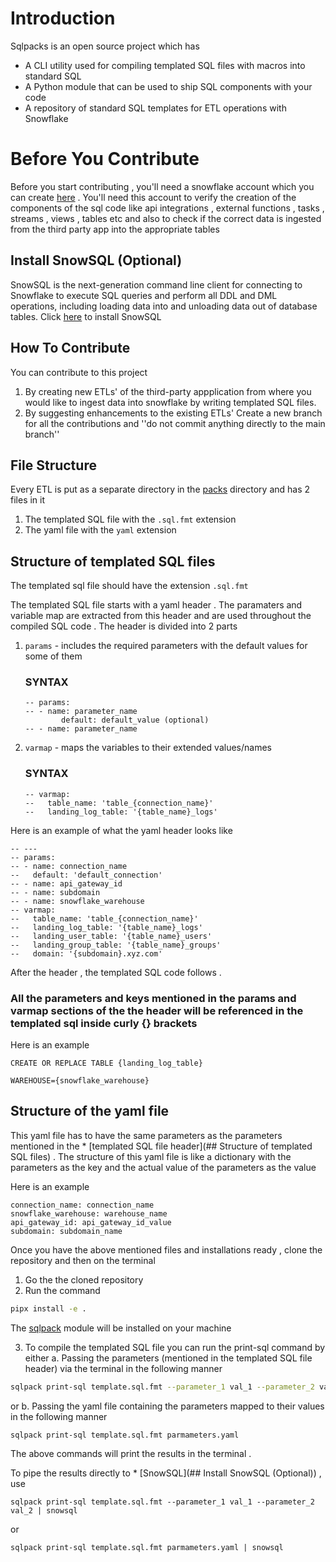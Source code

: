 # Introduction
Sqlpacks is an open source project which has 
 - A CLI utility used for compiling templated SQL files with macros into standard SQL  
 - A Python module that can be used to ship SQL components with your code
 - A repository of standard SQL templates for ETL operations with Snowflake 

# Before You Contribute
Before you start contributing , you'll need a snowflake account which you can create [here](https://signup.snowflake.com) . You'll need this account to verify the creation of the components of the sql code like api integrations , external functions , tasks , streams , views , tables etc and also to check if the correct data is ingested from the third party app
into the appropriate tables

## Install SnowSQL (Optional)
SnowSQL is the next-generation command line client for connecting to Snowflake to execute SQL queries and perform all DDL and DML operations, including loading data into and unloading data out of database tables.
Click [here](https://docs.snowflake.com/en/user-guide/snowsql-install-config.html) to install SnowSQL



## How To Contribute
You can contribute to this project 
1. By creating new ETLs' of the third-party appplication from where you would like to ingest data into snowflake by writing templated SQL files.
2. By suggesting enhancements to the existing ETLs' 
Create a new branch for all the contributions and ''do not commit anything directly to the main branch''  

## File Structure
Every ETL is put as a separate directory in the [packs](packs) directory and has 2 files in it
1. The templated SQL file with the ``.sql.fmt`` extension
2. The yaml file with the ``yaml`` extension

## Structure of templated SQL files
The templated sql file should have the extension `.sql.fmt`

The templated SQL file starts with a yaml header . The paramaters and variable map are extracted from this header and are used throughout the compiled SQL code . 
The header is divided into 2 parts 
1. `params` - includes the required parameters with the default values for some of them 
    ### SYNTAX
    ```
    -- params:
    -- - name: parameter_name
            default: default_value (optional) 
    -- - name: parameter_name 
    ```

2. `varmap` - maps the variables to their extended values/names
    ### SYNTAX
    ```
    -- varmap:
    --   table_name: 'table_{connection_name}'
    --   landing_log_table: '{table_name}_logs'
    ```

Here is an example of what the yaml header looks like
```
-- ---
-- params:
-- - name: connection_name
--   default: 'default_connection'
-- - name: api_gateway_id
-- - name: subdomain
-- - name: snowflake_warehouse
-- varmap:
--   table_name: 'table_{connection_name}'
--   landing_log_table: '{table_name}_logs'
--   landing_user_table: '{table_name}_users'
--   landing_group_table: '{table_name}_groups'
--   domain: '{subdomain}.xyz.com'
```

After the header , the templated SQL code follows .

### All the parameters and keys mentioned in the params and varmap sections of the the header will be referenced in the templated sql inside curly {} brackets 

Here is an example 
```
CREATE OR REPLACE TABLE {landing_log_table}

WAREHOUSE={snowflake_warehouse}
```

## Structure of the yaml file
This yaml file has to have the same parameters as the parameters mentioned in the * [templated SQL file header](## Structure of templated SQL files) . The structure of this yaml file is like a dictionary with the parameters as the key and the actual value of the parameters as the value

Here is an example
```
connection_name: connection_name
snowflake_warehouse: warehouse_name
api_gateway_id: api_gateway_id_value
subdomain: subdomain_name
```

Once you have the above mentioned files and installations ready , clone the repository and then on the terminal
1. Go the the cloned repository
2. Run the command 
  ```zsh
  pipx install -e .
  ```
  The [sqlpack](sqlpack) module will be installed on your machine 

3. To compile the templated SQL file you can run the print-sql command by either
   a. Passing the parameters (mentioned in the templated SQL file header) via the terminal in the following manner
```zsh
sqlpack print-sql template.sql.fmt --parameter_1 val_1 --parameter_2 val_2
```
or
  b. Passing the yaml file containing the parameters mapped to their values in the following manner
```zsh
sqlpack print-sql template.sql.fmt parmameters.yaml
```
The above commands will print the results in the terminal .

To pipe the results directly to * [SnowSQL](## Install SnowSQL (Optional)) , use
```
sqlpack print-sql template.sql.fmt --parameter_1 val_1 --parameter_2 val_2 | snowsql
```
or
```
sqlpack print-sql template.sql.fmt parmameters.yaml | snowsql
```

